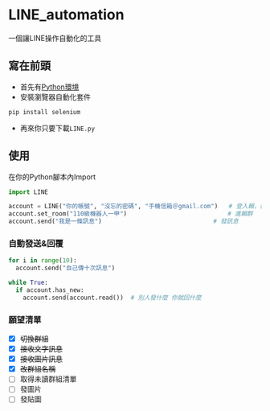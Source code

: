 # LINE_automation
一個讓LINE操作自動化的工具
## 寫在前頭
* 首先有[Python環境](https://zh.wikipedia.org/wiki/Python#%E4%B8%93%E9%97%A8%E4%B8%BAPython%E8%AE%BE%E8%AE%A1%E7%9A%84IDE%E8%BD%AF%E4%BB%B6)
* 安裝瀏覽器自動化套件
```shell
pip install selenium
```
* 再來你只要下載`LINE.py`
## 使用
在你的Python腳本內Import
```python
import LINE

account = LINE("你的帳號", "沒忘的密碼", "手機信箱＠gmail.com")   # 登入賴，程式會自動發送驗證碼至手機信箱
account.set_room("110級機器人一甲")                            # 進賴群
account.send("我是一條訊息")                               # 發訊息
```
### 自動發送&回覆
```python
for i in range(10):
  account.send("自己傳十次訊息")  

while True:
  if account.has_new:
    account.send(account.read())  # 別人發什麼 你就回什麼
```

### 願望清單
- [x] ~~切換群組~~
- [x] ~~接收文字訊息~~
- [x] ~~接收圖片訊息~~
- [x] ~~改群組名稱~~
- [ ] 取得未讀群組清單
- [ ] 發圖片
- [ ] 發貼圖
